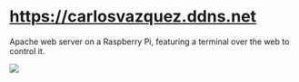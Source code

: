 # https://carlosvazquez.ddns.net
Apache web server on a Raspberry Pi, featuring a terminal over the web to control it. 

<img src="https://carlosvazquez.ddns.net/site.png"> </img>
